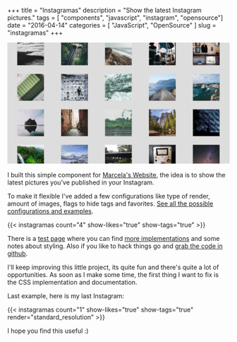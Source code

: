 +++
title = "Instagramas"
description = "Show the latest Instagram pictures."
tags = [ "components", "javascript", "instagram", "opensource"]
date = "2016-04-14"
categories = [
  "JavaScript",
  "OpenSource"
]
slug = "instagramas"
+++

![Instagramas](/assets/images/instagramas/instagramas.png)

I built this simple component for [Marcela's Website](http://www.marcelaviola.com.ar), the idea is to show the latest pictures you've published in your Instagram.

To make it flexible I've added a few configurations like type of render, amount of images, flags to hide tags and favorites. [See all the possible configurations and examples](http://natos.github.io/instagramas/).

{{< instagramas count="4" show-likes="true" show-tags="true" >}}

There is a [test page](http://natos.github.io/instagramas/) where you can find [more implementations](http://natos.github.io/instagramas/) and some notes about styling. Also if you like to hack things go and [grab the code in github](https://github.com/natos/instagramas).

I'll keep improving this little project, its quite fun and there's quite a lot of opportunities. As soon as I make some time, the first thing I want to fix is the CSS implementation and documentation.

Last example, here is my last Instagram:

{{< instagramas count="1" show-likes="true" show-tags="true" render="standard_resolution" >}}

I hope you find this useful :)
